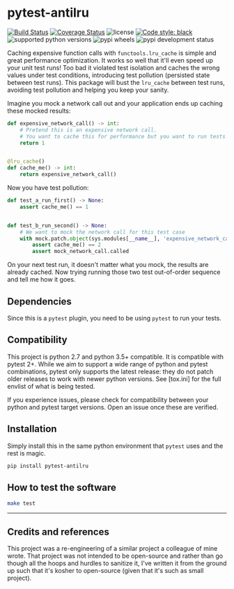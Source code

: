 # pytest-antilru

[![Build Status](https://github.com/ipwnponies/pytest-antilru/actions/workflows/test.yaml/badge.svg?branch=master)](https://github.com/ipwnponies/pytest-antilru/actions/workflows/test.yaml?query=branch%3Amaster)
[![Coverage Status](https://img.shields.io/coveralls/github/ipwnponies/pytest-antilru.svg)](https://coveralls.io/github/ipwnponies/pytest-antilru?branch=master)
![license](https://img.shields.io/github/license/ipwnponies/pytest-antilru.svg)
[![Code style: black](https://img.shields.io/badge/code%20style-black-000000.svg)](https://github.com/ambv/black)
![supported python versions](https://img.shields.io/pypi/pyversions/pytest-antilru.svg)
![pypi wheels](https://img.shields.io/pypi/wheel/pytest-antilru.svg)
![pypi development status](https://img.shields.io/pypi/status/pytest-antilru.svg)

Caching expensive function calls with `functools.lru_cache` is simple and great performance optimization.
It works so well that it'll even speed up your unit test runs!
Too bad it violated test isolation and caches the wrong values under test conditions, introducing test pollution
(persisted state between test runs).
This package will bust the `lru_cache` between test runs, avoiding test pollution and helping you keep your sanity.

Imagine you mock a network call out and your application ends up caching these mocked results:

```python
def expensive_network_call() -> int:
    # Pretend this is an expensive network call.
    # You want to cache this for performance but you want to run tests with different responses as well.
    return 1


@lru_cache()
def cache_me() -> int:
    return expensive_network_call()
```

Now you have test pollution:

```python
def test_a_run_first() -> None:
    assert cache_me() == 1


def test_b_run_second() -> None:
    # We want to mock the network call for this test case
    with mock.patch.object(sys.modules[__name__], 'expensive_network_call', return_value=2) as mock_network_call:
        assert cache_me() == 2
        assert mock_network_call.called
```

On your next test run, it doesn't matter what you
mock, the results are already cached. Now trying running those two test out-of-order sequence and tell me how it goes.

## Dependencies

Since this is a `pytest` plugin, you need to be using `pytest` to run your tests.

## Compatibility

This project is python 2.7 and python 3.5+ compatible.
It is compatible with pytest 2+.
While we aim to support a wide range of python and pytest combinations, pytest only supports the latest release:
they do not patch older releases to work with newer python versions.
See [tox.ini] for the full envlist of what is being tested.

If you experience issues, please check for compatibility between your python and pytest target versions.
Open an issue once these are verified.

## Installation

Simply install this in the same python environment that `pytest` uses and the rest is magic.

```sh
pip install pytest-antilru
```

## How to test the software

```sh
make test
```

----

## Credits and references

This project was a re-engineering of a similar project a colleague of mine wrote.
That project was not intended to be open-source and rather than go though all the hoops and hurdles to sanitize it,
I've written it from the ground up such that it's kosher to open-source (given that it's such as small project).
